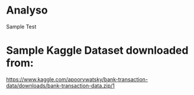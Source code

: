 # Analyso
Sample Test

# Sample Kaggle Dataset downloaded from:
https://www.kaggle.com/apoorvwatsky/bank-transaction-data/downloads/bank-transaction-data.zip/1
